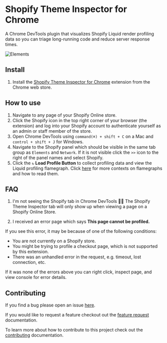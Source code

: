 # Shopify Theme Inspector for Chrome

A Chrome DevTools plugin that visualizes Shopify Liquid render profiling data so you can triage long-running code and reduce server response times.

![Elements](https://user-images.githubusercontent.com/4837696/70237825-018e5780-1736-11ea-9fda-3691e73abf28.png)

## Install
1. Install the [Shopify Theme Inspector for Chrome](https://chrome.google.com/webstore/detail/shopify-devtools/fndnankcflemoafdeboboehphmiijkgp) extension from the Chrome web store.

## How to use
1. Navigate to any page of your Shopify Online store.
1. Click the Shopify icon in the top right corner of your browser (the extension) and log into your Shopify account to authenticate yourself as an admin or staff member of the store.
2. Open Chrome DevTools using `command(⌘) + shift + C` on a Mac and `control + shift + J` for Windows.
3. Navigate to the Shopify panel which should be visible in the same tab group as `Elements` and `Network`. If it is not visible click the `>>` icon to the right of the panel names and select Shopify.
4. Click the `↻` **Load Profile Button** to collect profiling data and view the Liquid profiling flamegraph. Click [here](http://www.brendangregg.com/FlameGraphs/cpuflamegraphs.html#Description) for more contexts on flamegraphs and how to read them.

## FAQ
1. I'm not seeing the Shopify tab in Chrome DevTools
🙋‍♀️ The Shopify Theme Inspector tab will only show up when viewing a page on a Shopify Online Store.

2. I received an error page which says **This page cannot be profiled.**

If you see this error, it may be because of one of the following conditions:
  * You are not currently on a Shopify store.
  * You might be trying to profile a checkout page, which is not supported by this extension.
  * There was an unhandled error in the request, e.g. timeout, lost connection, etc.

If it was none of the errors above you can right click, inspect page, and view console for error details.

## Contributing
If you find a bug please open an issue [here](https://github.com/Shopify/shopify-devtools/issues/new).

If you would like to request a feature checkout out the [feature request](https://github.com/Shopify/shopify-devtools/blob/master/FEATURE_REQUEST.md) documentation.

To learn more about how to contribute to this project check out the [contributing](https://github.com/Shopify/shopify-devtools/blob/master/CONTRIBUTING.md) documentation.


